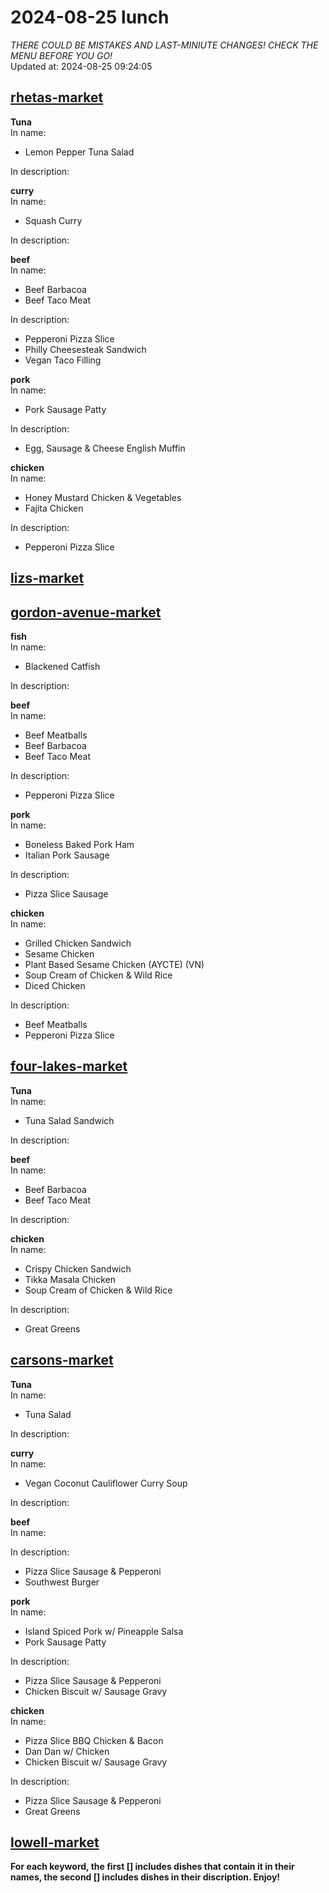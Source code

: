# 2024-08-25 lunch  
*THERE COULD BE MISTAKES AND LAST-MINIUTE CHANGES! CHECK THE MENU BEFORE YOU GO!*  
Updated at: 2024-08-25 09:24:05  
## [rhetas-market](https://wisc-housingdining.nutrislice.com/menu/rhetas-market/lunch/2024-08-25)  
**Tuna**  
In name:   
 - Lemon Pepper Tuna Salad  
  
In description:   
  
**curry**  
In name:   
 - Squash Curry  
  
In description:   
  
**beef**  
In name:   
 - Beef Barbacoa  
 - Beef Taco Meat  
  
In description:   
 - Pepperoni Pizza Slice  
 - Philly Cheesesteak Sandwich  
 - Vegan Taco Filling  
  
**pork**  
In name:   
 - Pork Sausage Patty  
  
In description:   
 - Egg, Sausage & Cheese English Muffin  
  
**chicken**  
In name:   
 - Honey Mustard Chicken & Vegetables  
 - Fajita Chicken  
  
In description:   
 - Pepperoni Pizza Slice  
  
## [lizs-market](https://wisc-housingdining.nutrislice.com/menu/lizs-market/lunch/2024-08-25)  
## [gordon-avenue-market](https://wisc-housingdining.nutrislice.com/menu/gordon-avenue-market/lunch/2024-08-25)  
**fish**  
In name:   
 - Blackened Catfish  
  
In description:   
  
**beef**  
In name:   
 - Beef Meatballs  
 - Beef Barbacoa  
 - Beef Taco Meat  
  
In description:   
 - Pepperoni Pizza Slice  
  
**pork**  
In name:   
 - Boneless Baked Pork Ham  
 - Italian Pork Sausage  
  
In description:   
 - Pizza Slice Sausage  
  
**chicken**  
In name:   
 - Grilled Chicken Sandwich  
 - Sesame Chicken  
 - Plant Based Sesame Chicken (AYCTE) (VN)  
 - Soup Cream of Chicken & Wild Rice  
 - Diced Chicken  
  
In description:   
 - Beef Meatballs  
 - Pepperoni Pizza Slice  
  
## [four-lakes-market](https://wisc-housingdining.nutrislice.com/menu/four-lakes-market/lunch/2024-08-25)  
**Tuna**  
In name:   
 - Tuna Salad Sandwich  
  
In description:   
  
**beef**  
In name:   
 - Beef Barbacoa  
 - Beef Taco Meat  
  
In description:   
  
**chicken**  
In name:   
 - Crispy Chicken Sandwich  
 - Tikka Masala Chicken  
 - Soup Cream of Chicken & Wild Rice  
  
In description:   
 - Great Greens  
  
## [carsons-market](https://wisc-housingdining.nutrislice.com/menu/carsons-market/lunch/2024-08-25)  
**Tuna**  
In name:   
 - Tuna Salad  
  
In description:   
  
**curry**  
In name:   
 - Vegan Coconut Cauliflower Curry Soup  
  
In description:   
  
**beef**  
In name:   
  
In description:   
 - Pizza Slice Sausage & Pepperoni  
 - Southwest Burger  
  
**pork**  
In name:   
 - Island Spiced Pork w/ Pineapple Salsa  
 - Pork Sausage Patty  
  
In description:   
 - Pizza Slice Sausage & Pepperoni  
 - Chicken Biscuit w/ Sausage Gravy  
  
**chicken**  
In name:   
 - Pizza Slice BBQ Chicken & Bacon  
 - Dan Dan w/ Chicken  
 - Chicken Biscuit w/ Sausage Gravy  
  
In description:   
 - Pizza Slice Sausage & Pepperoni  
 - Great Greens  
  
## [lowell-market](https://wisc-housingdining.nutrislice.com/menu/lowell-market/lunch/2024-08-25)  
  
**For each keyword, the first [] includes dishes that contain it in their names, the second [] includes dishes in their discription. Enjoy!**  
